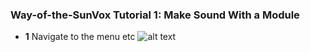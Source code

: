 ### Way-of-the-SunVox Tutorial 1: Make Sound With a Module
  - __1__
  Navigate to the menu etc
  ![alt text](https://github.com/way-of-the-sunvox/Way-of-the-SunVox/blob/master/Tutorials/1--Make-sound-with-a-module/Media/tutorial_1-video_1.gif "Logo Title Text 1")

